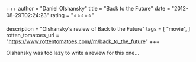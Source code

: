 +++
author = "Daniel Olshansky"
title = "Back to the Future"
date = "2012-08-29T02:24:23"
rating = "⭐⭐⭐⭐⭐"

description = "Olshansky's review of Back to the Future"
tags = [
    "movie",
]
rotten_tomatoes_url = "https://www.rottentomatoes.com//m/back_to_the_future"
+++

Olshansky was too lazy to write a review for this one...
